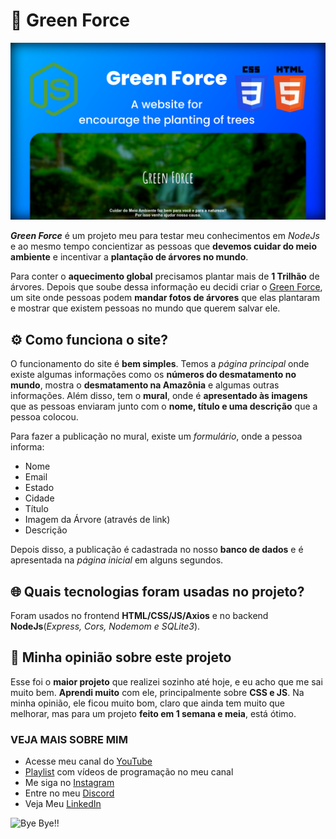 # 🌳 Green Force

![Imagem do Green Force](https://github.com/pedrohenriquebraga/portfolio/blob/main/public/projects/green-force-project.jpg)

***Green Force*** é um projeto meu para testar meu conhecimentos em *NodeJs* e ao mesmo tempo concientizar as pessoas que **devemos cuidar do meio ambiente** e incentivar a **plantação de árvores no mundo**.

Para conter o **aquecimento global** precisamos plantar mais de **1 Trilhão** de árvores. Depois que soube dessa informação eu decidi criar o [Green Force](https://green-force-project.glitch.me/), um site onde pessoas podem **mandar fotos de árvores** que elas plantaram e mostrar que existem pessoas no mundo que querem salvar ele.

## ⚙️ Como funciona o site?

O funcionamento do site é **bem simples**. Temos a *página principal* onde existe algumas informações como os **números do desmatamento no mundo**, mostra o **desmatamento na Amazônia** e algumas outras informações. Além disso, tem o **mural**, onde é **apresentado às imagens** que as pessoas enviaram junto com o **nome, título e uma descrição** que a pessoa colocou.

Para fazer a publicação no mural, existe um *formulário*, onde a pessoa informa:
- Nome
- Email
- Estado
- Cidade
- Título
- Imagem da Árvore (através de link)
- Descrição

Depois disso, a publicação é cadastrada no nosso **banco de dados** e é apresentada na *página inicial* em alguns segundos.

## 🌐 Quais tecnologias foram usadas no projeto?

Foram usados no frontend **HTML/CSS/JS/Axios** e no backend **NodeJs**(*Express, Cors, Nodemom e SQLite3*).

## 🤔 Minha opinião sobre este projeto

Esse foi o **maior projeto** que realizei sozinho até hoje, e eu acho que me sai muito bem. **Aprendi muito** com ele, principalmente sobre **CSS e JS**. Na minha opinião, ele ficou muito bom, claro que ainda tem muito que melhorar, mas para um projeto **feito em 1 semana e meia**, está ótimo.

### VEJA MAIS SOBRE MIM

 * Acesse meu canal do [YouTube](https://youtube.com/gamesantos)
 * [Playlist](https://www.youtube.com/playlist?list=PLgjMn24Q0KieV-qjUQuhPn4DWmU5DUsAJ) com vídeos de programação no meu canal 
 * Me siga no [Instagram](https://instagram.com/pedro_henriquebraga)
 * Entre no meu [Discord](https://discord.gg/626zVxa)
 * Veja Meu [LinkedIn](https://www.linkedin.com/in/pedro-henrique-3214251a4)

![Bye Bye!!](https://user-images.githubusercontent.com/62728884/78843508-576f5680-79d9-11ea-9f55-b618848ae94d.gif)
